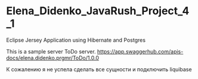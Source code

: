 # Elena_Didenko_JavaRush_Project_4_1
Eclipse Jersey Application using Hibernate and Postgres

This is a sample server ToDo server.
https://app.swaggerhub.com/apis-docs/elena.didenko.prgmr/ToDo/1.0.0

К сожалению я не успела сделать все сущности и подключить liquibase

